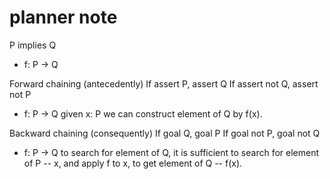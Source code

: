 # planner note

P implies Q

- f: P -> Q

Forward chaining (antecedently)
If assert P, assert Q
If assert not Q, assert not P

- f: P -> Q
  given x: P we can construct element of Q by f(x).

Backward chaining (consequently)
If goal Q, goal P
If goal not P, goal not Q

- f: P -> Q
  to search for element of Q,
  it is sufficient to search for element of P -- x,
  and apply f to x, to get element of Q -- f(x).
